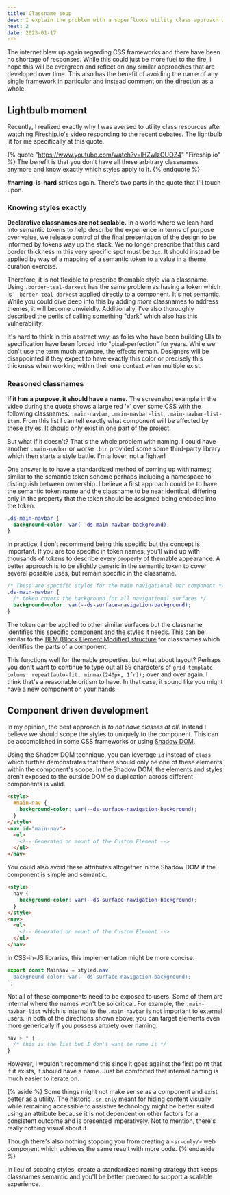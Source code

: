 ```yaml
---
title: Classname soup
desc: I explain the problem with a superfluous utility class approach when styling components and why I choose a different path.
heat: 2
date: 2023-01-17
---
```


The internet blew up again regarding CSS frameworks and there have been no shortage of responses. While this could just be more fuel to the fire, I hope this will be evergreen and reflect on any similar approaches that are developed over time. This also has the benefit of avoiding the name of any single framework in particular and instead comment on the direction as a whole.

## Lightbulb moment

Recently, I realized exactly why I was aversed to utility class resources after watching [Fireship.io's video](https://www.youtube.com/watch?v=lHZwlzOUOZ4) responding to the recent debates. The lightbulb lit for me specifically at this quote.

{% quote "https://www.youtube.com/watch?v=lHZwlzOUOZ4" "Fireship.io"  %}
The benefit is that you don't have all these arbitrary classnames anymore and know exactly which styles apply to it.
{% endquote %}

**#naming-is-hard** strikes again. There's two parts in the quote that I'll touch upon.

### Knowing styles exactly

**Declarative classnames are not scalable.** In a world where we lean hard into semantic tokens to help describe the experience in terms of purpose over value, we release control of the final presentation of the design to be informed by tokens way up the stack. We no longer prescribe that this card border thickness in this very specific spot must be `3px`. It should instead be applied by way of a mapping of a semantic token to a value in a theme curation exercise.

Therefore, it is not flexible to prescribe themable style via a classname. Using `.border-teal-darkest` has the same problem as having a token which is `--border-teal-darkest` applied directly to a component. [It's not semantic](../tokens-as-intents). While you could dive deep into this by adding _more_ classnames to address themes, it will become unwieldly. Additionally, I've also thoroughly described [the perils of calling something "dark"](../ondark-virus) which also has this vulnerability.

It's hard to think in this abstract way, as folks who have been building UIs to specification have been forced into "pixel-perfection" for years. While we don't use the term much anymore, the effects remain. Designers will be disappointed if they expect to have exactly this color or precisely this thickness when working within their one context when multiple exist.

### Reasoned classnames

**If it has a purpose, it should have a name.** The screenshot example in the video during the quote shows a large red 'x' over some CSS with the following classnames: `.main-navbar`, `.main-navbar-list`, `.main-navbar-list-item`. From this list I can tell exactly what component will be affected by these styles. It should only exist in one part of the project.

But what if it doesn't? That's the whole problem with naming. I could have another `.main-navbar` or worse `.btn` provided some some third-party library which then starts a style battle. I'm a lover, not a fighter!

One answer is to have a standardized method of coming up with names; similar to the semantic token scheme perhaps including a namespace to distinguish between ownership. I believe a first approach could be to have the semantic token name and the classname to be near identical, differing only in the property that the token should be assigned being encoded into the token.

```css
.ds-main-navbar {
  background-color: var(--ds-main-navbar-background);
}
```

In practice, I don't recommend being this specific but the concept is important. If you are too specific in token names, you'll wind up with thousands of tokens to describe every property of themable appearance. A better approach is to be slightly generic in the semantic token to cover several possible uses, but remain specific in the classname.

```css
/* These are specific styles for the main navigational bar component */
.ds-main-navbar {
  /* token covers the background for all navigational surfaces */
  background-color: var(--ds-surface-navigation-background);
}
```

The token can be applied to other similar surfaces but the classname identifies this specific component and the styles it needs. This can be similar to the [BEM (Block Element Modifier) structure](https://en.bem.info/) for classnames which identifies the parts of a component.

This functions well for themable properties, but what about layout? Perhaps you don't want to continue to type out all 59 characters of `grid-template-colums: repeat(auto-fit, minmax(240px, 1fr));` over and over again. I think that's a reasonable critism to have. In that case, it sound like you might have a new component on your hands.

## Component driven development

In my opinion, the best approach is _to not have classes at all_. Instead I believe we should scope the styles to uniquely to the component. This can be accomplished in some CSS frameworks or using [Shadow DOM](https://developer.mozilla.org/en-US/docs/Web/Web_Components/Using_shadow_DOM).

Using the Shadow DOM technique, you can leverage `id` instead of `class` which further demonstrates that there should only be one of these elements within the component's scope. In the Shadow DOM, the elements and styles aren't exposed to the outside DOM so duplication across different components is valid.

```html
<style>
  #main-nav {
    background-color: var(--ds-surface-navigation-background);
  }
</style>
<nav id="main-nav">
  <ul>
    <!-- Generated on mount of the Custom Element -->
  </ul>
</nav>
```

You could also avoid these attributes altogether in the Shadow DOM if the component is simple and semantic.

```html
<style>
  nav {
    background-color: var(--ds-surface-navigation-background);
  }
</style>
<nav>
  <ul>
    <!-- Generated on mount of the Custom Element -->
  </ul>
</nav>
```

In CSS-in-JS libraries, this implementation might be more concise.

```js
export const MainNav = styled.nav`
  background-color: var(--ds-surface-navigation-background);
`;
```

Not all of these components need to be exposed to users. Some of them are internal where the names won't be so critical. For example, the `.main-navbar-list` which is internal to the `.main-navbar` is not important to external users. In both of the directions shown above, you can target elements even more generically if you possess anxiety over naming.

```css
nav > * {
  /* this is the list but I don't want to name it */
}
```

However, I wouldn't recommend this since it goes against the first point that if it exists, it should have a name. Just be comforted that internal naming is much easier to iterate on.

{% aside %}
Some things might not make sense as a component and exist better as a utility. The historic [`.sr-only`](https://css-tricks.com/inclusively-hidden/) meant for hiding content visually while remaining accessible to assistive technology might be better suited using an attribute because it is not dependent on other factors for a consistent outcome and is presented imperatively. Not to mention, there's really nothing visual about it.

Though there's also nothing stopping you from creating a `<sr-only/>` web component which achieves the same result with more code.
{% endaside %}

In lieu of scoping styles, create a standardized naming strategy that keeps classnames semantic and you'll be better prepared to support a scalable experience.
